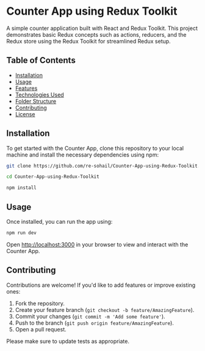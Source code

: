 # Counter App using Redux Toolkit

A simple counter application built with React and Redux Toolkit. This project demonstrates basic Redux concepts such as actions, reducers, and the Redux store using the Redux Toolkit for streamlined Redux setup.

## Table of Contents

- [Installation](#installation)
- [Usage](#usage)
- [Features](#features)
- [Technologies Used](#technologies-used)
- [Folder Structure](#folder-structure)
- [Contributing](#contributing)
- [License](#license)

## Installation

To get started with the Counter App, clone this repository to your local machine and install the necessary dependencies using npm:

```bash
git clone https://github.com/re-sohail/Counter-App-using-Redux-Toolkit.git
```
```bash
cd Counter-App-using-Redux-Toolkit
```
```bash
npm install
```
## Usage

Once installed, you can run the app using:

```bash
npm run dev
```

Open [http://localhost:3000](http://localhost:3000) in your browser to view and interact with the Counter App.


## Contributing

Contributions are welcome! If you'd like to add features or improve existing ones:

1. Fork the repository.
2. Create your feature branch (`git checkout -b feature/AmazingFeature`).
3. Commit your changes (`git commit -m 'Add some feature'`).
4. Push to the branch (`git push origin feature/AmazingFeature`).
5. Open a pull request.

Please make sure to update tests as appropriate.
